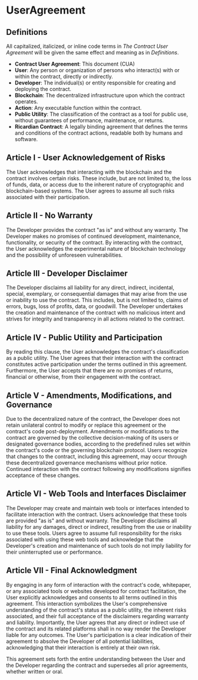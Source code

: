<h1 class="clause">UserAgreement</h1>

## Definitions

All capitalized, italicized, or inline code terms in *The Contract User Agreement* will be given the same effect and meaning as in *Definitions*.

- **Contract User Agreement**: This document (CUA)
- **User**: Any person or organization of persons who interact(s) with or within the contract, directly or indirectly.
- **Developer**: The individual(s) or entity responsible for creating and deploying the contract.
- **Blockchain**: The decentralized infrastructure upon which the contract operates.
- **Action**: Any executable function within the contract.
- **Public Utility**: The classification of the contract as a tool for public use, without guarantees of performance, maintenance, or returns.
- **Ricardian Contract**: A legally binding agreement that defines the terms and conditions of the contract actions, readable both by humans and software.

## Article I - User Acknowledgement of Risks
The User acknowledges that interacting with the blockchain and the contract involves certain risks. These include, but are not limited to, the loss of funds, data, or access due to the inherent nature of cryptographic and blockchain-based systems. The User agrees to assume all such risks associated with their participation.

## Article II - No Warranty
The Developer provides the contract "as is" and without any warranty. The Developer makes no promises of continued development, maintenance, functionality, or security of the contract. By interacting with the contract, the User acknowledges the experimental nature of blockchain technology and the possibility of unforeseen vulnerabilities.

## Article III - Developer Disclaimer
The Developer disclaims all liability for any direct, indirect, incidental, special, exemplary, or consequential damages that may arise from the use or inability to use the contract. This includes, but is not limited to, claims of errors, bugs, loss of profits, data, or goodwill. The Developer undertakes the creation and maintenance of the contract with no malicious intent and strives for integrity and transparency in all actions related to the contract.

## Article IV - Public Utility and Participation
By reading this clause, the User acknowledges the contract's classification as a public utility. The User agrees that their interaction with the contract constitutes active participation under the terms outlined in this agreement. Furthermore, the User accepts that there are no promises of returns, financial or otherwise, from their engagement with the contract.

## Article V - Amendments, Modifications, and Governance
Due to the decentralized nature of the contract, the Developer does not retain unilateral control to modify or replace this agreement or the contract's code post-deployment. Amendments or modifications to the contract are governed by the collective decision-making of its users or designated governance bodies, according to the predefined rules set within the contract's code or the governing blockchain protocol. Users recognize that changes to the contract, including this agreement, may occur through these decentralized governance mechanisms without prior notice. Continued interaction with the contract following any modifications signifies acceptance of these changes.

## Article VI - Web Tools and Interfaces Disclaimer
The Developer may create and maintain web tools or interfaces intended to facilitate interaction with the contract. Users acknowledge that these tools are provided "as is" and without warranty. The Developer disclaims all liability for any damages, direct or indirect, resulting from the use or inability to use these tools. Users agree to assume full responsibility for the risks associated with using these web tools and acknowledge that the Developer's creation and maintenance of such tools do not imply liability for their uninterrupted use or performance.

## Article VII - Final Acknowledgment
By engaging in any form of interaction with the contract's code, whitepaper, or any associated tools or websites developed for contract facilitation, the User explicitly acknowledges and consents to all terms outlined in this agreement. This interaction symbolizes the User's comprehensive understanding of the contract's status as a public utility, the inherent risks associated, and their full acceptance of the disclaimers regarding warranty and liability. Importantly, the User agrees that any direct or indirect use of the contract and its related platforms shall in no way render the Developer liable for any outcomes. The User's participation is a clear indication of their agreement to absolve the Developer of all potential liabilities, acknowledging that their interaction is entirely at their own risk.

This agreement sets forth the entire understanding between the User and the Developer regarding the contract and supersedes all prior agreements, whether written or oral.
